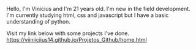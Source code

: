 Hello, I'm Vinicius and I'm 21 years old. I'm new in the field
development. I'm currently studying html, css and javascript but I have a basic understanding of python.

Visit my link below with some projects I've done.
https://viiniiciius14.github.io/Projetos_Github/home.html